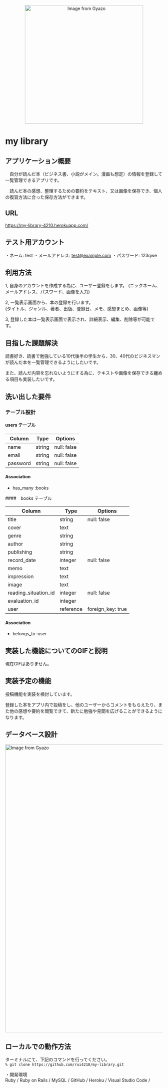 
<div align="center"><a href="https://gyazo.com/cacc1fc437bf920699a62561b8e2d6ee"><img src="https://i.gyazo.com/cacc1fc437bf920699a62561b8e2d6ee.png" alt="Image from Gyazo" width="378"/></a></div>

# my library

## アプリケーション概要
　自分が読んだ本（ビジネス書、小説がメイン。漫画も想定）の情報を登録して一覧管理できるアプリです。

　読んだ本の感想、整理するための要約をテキスト、又は画像を保存でき、個人の復習方法に合った保存方法ができます。

## URL
 https://my-library-4210.herokuapp.com/

## テスト用アカウント
 ・ネーム: test
 ・メールアドレス: test@example.com
 ・パスワード: 123qwe

## 利用方法
1, 自身のアカウントを作成する為に、ユーザー登録をします。
    (ニックネーム、メールアドレス、パスワード、画像を入力)

2, 一覧表示画面から、本の登録を行います。  
(タイトル、ジャンル、著者、出版、登録日、メモ、感想まとめ、画像等)  

3, 登録した本は一覧表示画面で表示され、詳細表示、編集、削除等が可能です。 

## 目指した課題解決
  読書好き、読書で勉強している10代後半の学生から、30、40代のビジネスマンが読んだ本を一覧管理できるようにしたいです。  

  また、読んだ内容を忘れないようにする為に、テキストや画像を保存できる纏める項目も実装したいです。  

## 洗い出した要件

### テーブル設計

#### users テーブル

| Column   | Type   | Options     |
| -------- | ------ | ----------- |
| name     | string | null: false |
| email    | string | null: false |
| password | string | null: false |

#### Association
- has_many :books

####　books テーブル

| Column            | Type      | Options     |
| ----------------  | -------   | ----------- |
| title             | string    | null: false |
| cover             | text      |             |
| genre             | string    |             |
| author            | string    |             |
| publishing        | string    |             |
| record_date       | integer   | null: false |
| memo              | text      |             |
| impression        | text      |             |
| image             | text      |             |
| reading_situation_id | integer   | null: false |
| evaluation_id     | integer   |             |
| user              | reference | foreign_key: true |

#### Association
- belongs_to :user

## 実装した機能についてのGIFと説明
 現在GIFはありません。

## 実装予定の機能
投稿機能を実装を検討しています。  

登録した本をアプリ内で投稿をし、他のユーザーからコメントをもらえたり、また他の感想や要約を閲覧できて、新たに勉強や見聞を広げることができるようになります。  

## データベース設計
<a href="https://gyazo.com/771b7c1a59dd43f776569cc111be2cfb"><img src="https://i.gyazo.com/771b7c1a59dd43f776569cc111be2cfb.png" alt="Image from Gyazo" width="919"/></a>

## ローカルでの動作方法
ターミナルにて、下記のコマンドを行ってください。  
`% git clone https://github.com/rui4210/my-library.git`  

・開発環境  
Ruby / Ruby on Rails / MySQL / GitHub / Heroku / Visual Studio Code /

